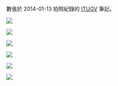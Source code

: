 數張於 2014-01-13 拍照紀錄的 [ITUGV](#Project:ITUGV) 筆記。

![](#ITUGV_manuscript_001.jpg.webp)

![](#ITUGV_manuscript_002.jpg.webp)

![](#ITUGV_manuscript_003.jpg.webp)

![](#ITUGV_manuscript_004.jpg.webp)

![](#ITUGV_manuscript_005.jpg.webp)

![](#ITUGV_manuscript_006.jpg.webp)